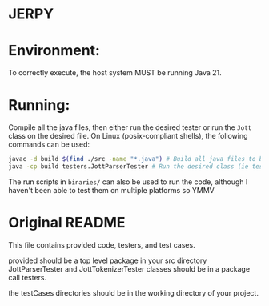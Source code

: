 # JERPY

# Environment:

To correctly execute, the host system MUST be running Java 21.

# Running:
Compile all the java files, then either run the desired tester or run the `Jott` class on the desired file.
On Linux (posix-compliant shells), the following commands can be used:

```bash
javac -d build $(find ./src -name "*.java") # Build all java files to build/
java -cp build testers.JottParserTester # Run the desired class (ie testers.JottParserTester)
```

The run scripts in `binaries/` can also be used to run the code, although I haven't been able to test them on multiple platforms so YMMV

# Original README

This file contains provided code, testers, and test cases.

provided should be a top level package in your src directory
JottParserTester and JottTokenizerTester classes should be in a package call testers.

the testCases directories should be in the working directory of your project. 
